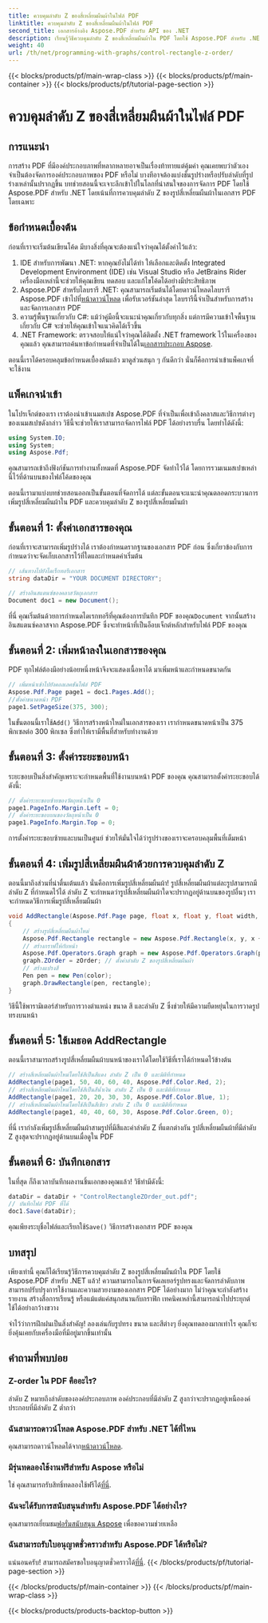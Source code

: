 ```yaml
---
title: ควบคุมลำดับ Z ของสี่เหลี่ยมผืนผ้าในไฟล์ PDF
linktitle: ควบคุมลำดับ Z ของสี่เหลี่ยมผืนผ้าในไฟล์ PDF
second_title: เอกสารอ้างอิง Aspose.PDF สำหรับ API ของ .NET
description: เรียนรู้วิธีควบคุมลำดับ Z ของสี่เหลี่ยมผืนผ้าใน PDF โดยใช้ Aspose.PDF สำหรับ .NET ในบทช่วยสอนแบบทีละขั้นตอนโดยละเอียดนี้ เหมาะสำหรับนักพัฒนาที่ต้องการปรับปรุงเอกสาร PDF
weight: 40
url: /th/net/programming-with-graphs/control-rectangle-z-order/
---
```


{{< blocks/products/pf/main-wrap-class >}}
{{< blocks/products/pf/main-container >}}
{{< blocks/products/pf/tutorial-page-section >}}

# ควบคุมลำดับ Z ของสี่เหลี่ยมผืนผ้าในไฟล์ PDF

## การแนะนำ

การสร้าง PDF ที่มีองค์ประกอบภาพที่หลากหลายอาจเป็นเรื่องท้าทายแต่คุ้มค่า คุณเคยพบว่าตัวเองจำเป็นต้องจัดการองค์ประกอบภาพของ PDF หรือไม่ บางทีอาจต้องแบ่งชั้นรูปร่างหรือปรับลำดับที่รูปร่างเหล่านั้นปรากฏขึ้น บทช่วยสอนนี้จะเจาะลึกเข้าไปในโลกที่น่าสนใจของการจัดการ PDF โดยใช้ Aspose.PDF สำหรับ .NET โดยเน้นที่การควบคุมลำดับ Z ของรูปสี่เหลี่ยมผืนผ้าในเอกสาร PDF โดยเฉพาะ 

## ข้อกำหนดเบื้องต้น 

ก่อนที่เราจะเริ่มต้นเขียนโค้ด มีบางสิ่งที่คุณจะต้องแน่ใจว่าคุณได้ตั้งค่าไว้แล้ว:

1. IDE สำหรับการพัฒนา .NET: หากคุณยังไม่ได้ทำ ให้เลือกและติดตั้ง Integrated Development Environment (IDE) เช่น Visual Studio หรือ JetBrains Rider เครื่องมือเหล่านี้จะช่วยให้คุณเขียน ทดสอบ และแก้ไขโค้ดได้อย่างมีประสิทธิภาพ
2.  Aspose.PDF สำหรับไลบรารี .NET: คุณสามารถเริ่มต้นได้โดยดาวน์โหลดไลบรารี Aspose.PDF เข้าไปที่[หน้าดาวน์โหลด](https://releases.aspose.com/pdf/net/) เพื่อรับเวอร์ชันล่าสุด ไลบรารีนี้จำเป็นสำหรับการสร้างและจัดการเอกสาร PDF
3. ความรู้พื้นฐานเกี่ยวกับ C#: แม้ว่าคู่มือนี้จะแนะนำคุณเกี่ยวกับทุกสิ่ง แต่การมีความเข้าใจพื้นฐานเกี่ยวกับ C# จะช่วยให้คุณเข้าใจแนวคิดได้เร็วขึ้น
4.  .NET Framework: ตรวจสอบให้แน่ใจว่าคุณได้ติดตั้ง .NET framework ไว้ในเครื่องของคุณแล้ว คุณสามารถค้นหาข้อกำหนดที่จำเป็นได้ใน[เอกสารประกอบ Aspose](https://reference.aspose.com/pdf/net/).

ตอนนี้เราได้ครอบคลุมข้อกำหนดเบื้องต้นแล้ว มาดูส่วนสนุก ๆ กันดีกว่า นั่นก็คือการนำเข้าแพ็คเกจที่จะใช้งาน

## แพ็คเกจนำเข้า

ในโปรเจ็กต์ของเรา เราต้องนำเข้าเนมสเปซ Aspose.PDF ที่จำเป็นเพื่อเข้าถึงคลาสและวิธีการต่างๆ ของเนมสเปซดังกล่าว วิธีนี้จะช่วยให้เราสามารถจัดการไฟล์ PDF ได้อย่างราบรื่น โดยทำได้ดังนี้:

```csharp
using System.IO;
using System;
using Aspose.Pdf;
```

คุณสามารถเข้าถึงฟังก์ชันการทำงานทั้งหมดที่ Aspose.PDF จัดทำไว้ได้ โดยการรวมเนมสเปซเหล่านี้ไว้ที่ด้านบนของไฟล์โค้ดของคุณ

ตอนนี้เรามาแบ่งบทช่วยสอนออกเป็นขั้นตอนที่จัดการได้ แต่ละขั้นตอนจะแนะนำคุณตลอดกระบวนการเพิ่มรูปสี่เหลี่ยมผืนผ้าใน PDF และควบคุมลำดับ Z ของรูปสี่เหลี่ยมผืนผ้า

## ขั้นตอนที่ 1: ตั้งค่าเอกสารของคุณ

ก่อนที่เราจะสามารถเพิ่มรูปร่างได้ เราต้องกำหนดรากฐานของเอกสาร PDF ก่อน ซึ่งเกี่ยวข้องกับการกำหนดว่าจะจัดเก็บเอกสารไว้ที่ใดและกำหนดค่าเริ่มต้น

```csharp
// เส้นทางไปยังไดเร็กทอรีเอกสาร
string dataDir = "YOUR DOCUMENT DIRECTORY";

// สร้างอินสแตนซ์ของคลาสวัตถุเอกสาร
Document doc1 = new Document();
```
 ที่นี่ คุณเริ่มต้นด้วยการกำหนดไดเรกทอรีที่คุณต้องการบันทึก PDF ของคุณ`Document` จากนั้นสร้างอินสแตนซ์คลาสจาก Aspose.PDF ซึ่งจะทำหน้าที่เป็นอ็อบเจ็กต์หลักสำหรับไฟล์ PDF ของคุณ

## ขั้นตอนที่ 2: เพิ่มหน้าลงในเอกสารของคุณ

PDF ทุกไฟล์ต้องมีอย่างน้อยหนึ่งหน้าจึงจะแสดงเนื้อหาได้ มาเพิ่มหน้าและกำหนดขนาดกัน

```csharp
// เพิ่มหน้าเข้าไปยังคอลเลคชันไฟล์ PDF
Aspose.Pdf.Page page1 = doc1.Pages.Add();
//ตั้งค่าขนาดหน้า PDF
page1.SetPageSize(375, 300);
```
 ในขั้นตอนนี้เราใช้`Add()` วิธีการสร้างหน้าใหม่ในเอกสารของเรา เรากำหนดขนาดหน้าเป็น 375 พิกเซลต่อ 300 พิกเซล ซึ่งทำให้เรามีพื้นที่สำหรับทำงานด้วย

## ขั้นตอนที่ 3: ตั้งค่าระยะขอบหน้า 

ระยะขอบเป็นสิ่งสำคัญเพราะจะกำหนดพื้นที่ใช้งานบนหน้า PDF ของคุณ คุณสามารถตั้งค่าระยะขอบได้ดังนี้:

```csharp
// ตั้งค่าระยะขอบซ้ายของวัตถุหน้าเป็น 0
page1.PageInfo.Margin.Left = 0;
// ตั้งค่าระยะขอบบนของวัตถุหน้าเป็น 0
page1.PageInfo.Margin.Top = 0;
```
การตั้งค่าระยะขอบซ้ายและบนเป็นศูนย์ ช่วยให้มั่นใจได้ว่ารูปร่างของเราจะครอบคลุมพื้นที่เต็มหน้า

## ขั้นตอนที่ 4: เพิ่มรูปสี่เหลี่ยมผืนผ้าด้วยการควบคุมลำดับ Z

ตอนนี้มาถึงส่วนที่น่าตื่นเต้นแล้ว นั่นคือการเพิ่มรูปสี่เหลี่ยมผืนผ้า! รูปสี่เหลี่ยมผืนผ้าแต่ละรูปสามารถมีลำดับ Z ที่กำหนดไว้ได้ ลำดับ Z จะกำหนดว่ารูปสี่เหลี่ยมผืนผ้าใดจะปรากฏอยู่ด้านบนของรูปอื่นๆ เราจะกำหนดวิธีการเพิ่มรูปสี่เหลี่ยมผืนผ้า

```csharp
void AddRectangle(Aspose.Pdf.Page page, float x, float y, float width, float height, Aspose.Pdf.Color color, int zOrder)
{
    // สร้างรูปสี่เหลี่ยมผืนผ้าใหม่
    Aspose.Pdf.Rectangle rectangle = new Aspose.Pdf.Rectangle(x, y, x + width, y + height);
    // สร้างกราฟให้กับหน้า
    Aspose.Pdf.Operators.Graph graph = new Aspose.Pdf.Operators.Graph(page);
    graph.ZOrder = zOrder; // ตั้งค่าลำดับ Z ของรูปสี่เหลี่ยมผืนผ้า
    // สร้างแปรงสี
    Pen pen = new Pen(color);
    graph.DrawRectangle(pen, rectangle);
}
```
วิธีนี้ใช้พารามิเตอร์สำหรับการวางตำแหน่ง ขนาด สี และลำดับ Z ซึ่งช่วยให้มีความยืดหยุ่นในการวาดรูปทรงบนหน้า

## ขั้นตอนที่ 5: ใช้เมธอด AddRectangle

ตอนนี้เราสามารถสร้างรูปสี่เหลี่ยมผืนผ้าบนหน้าของเราได้โดยใช้วิธีที่เราได้กำหนดไว้ข้างต้น

```csharp
// สร้างสี่เหลี่ยมผืนผ้าใหม่โดยใช้สีเป็นสีแดง ลำดับ Z เป็น 0 และมิติที่กำหนด
AddRectangle(page1, 50, 40, 60, 40, Aspose.Pdf.Color.Red, 2);
// สร้างสี่เหลี่ยมผืนผ้าใหม่โดยใช้สีเป็นสีน้ำเงิน ลำดับ Z เป็น 0 และมิติที่กำหนด
AddRectangle(page1, 20, 20, 30, 30, Aspose.Pdf.Color.Blue, 1);
// สร้างสี่เหลี่ยมผืนผ้าใหม่โดยใช้สีเป็นสีเขียว ลำดับ Z เป็น 0 และมิติที่กำหนด
AddRectangle(page1, 40, 40, 60, 30, Aspose.Pdf.Color.Green, 0);
```
ที่นี่ เรากำลังเพิ่มรูปสี่เหลี่ยมผืนผ้าสามรูปที่มีสีและค่าลำดับ Z ที่แตกต่างกัน รูปสี่เหลี่ยมผืนผ้าที่มีลำดับ Z สูงสุดจะปรากฏอยู่ด้านบนเมื่อดูใน PDF

## ขั้นตอนที่ 6: บันทึกเอกสาร 

ในที่สุด ก็ถึงเวลาบันทึกผลงานชิ้นเอกของคุณแล้ว! วิธีทำมีดังนี้:

```csharp
dataDir = dataDir + "ControlRectangleZOrder_out.pdf";
// บันทึกไฟล์ PDF ที่ได้
doc1.Save(dataDir);
```
 คุณเพียงระบุชื่อไฟล์และเรียกใช้`Save()` วิธีการสร้างเอกสาร PDF ของคุณ

## บทสรุป 

เพียงเท่านี้ คุณก็ได้เรียนรู้วิธีการควบคุมลำดับ Z ของรูปสี่เหลี่ยมผืนผ้าใน PDF โดยใช้ Aspose.PDF สำหรับ .NET แล้ว! ความสามารถในการจัดเลเยอร์รูปทรงและจัดการลำดับภาพสามารถปรับปรุงการใช้งานและความสวยงามของเอกสาร PDF ได้อย่างมาก ไม่ว่าคุณจะกำลังสร้างรายงาน สร้างสื่อการเรียนรู้ หรือแม้แต่แค่สนุกสนานกับกราฟิก เทคนิคเหล่านี้สามารถนำไปประยุกต์ใช้ได้อย่างกว้างขวาง

จำไว้ว่าการฝึกฝนเป็นสิ่งสำคัญ! ลองเล่นกับรูปทรง ขนาด และสีต่างๆ ยิ่งคุณทดลองมากเท่าไร คุณก็จะยิ่งคุ้นเคยกับเครื่องมือที่มีอยู่มากขึ้นเท่านั้น

## คำถามที่พบบ่อย

### Z-order ใน PDF คืออะไร?
ลำดับ Z หมายถึงลำดับขององค์ประกอบภาพ องค์ประกอบที่มีลำดับ Z สูงกว่าจะปรากฏอยู่เหนือองค์ประกอบที่มีลำดับ Z ต่ำกว่า

### ฉันสามารถดาวน์โหลด Aspose.PDF สำหรับ .NET ได้ที่ไหน
 คุณสามารถดาวน์โหลดได้จาก[หน้าดาวน์โหลด](https://releases.aspose.com/pdf/net/).

### มีรุ่นทดลองใช้งานฟรีสำหรับ Aspose หรือไม่
 ใช่ คุณสามารถรับสิทธิ์ทดลองใช้ฟรีได้[ที่นี่](https://releases.aspose.com/).

### ฉันจะได้รับการสนับสนุนสำหรับ Aspose.PDF ได้อย่างไร?
 คุณสามารถเยี่ยมชม[ฟอรั่มสนับสนุน Aspose](https://forum.aspose.com/c/pdf/10) เพื่อขอความช่วยเหลือ

### ฉันสามารถรับใบอนุญาตชั่วคราวสำหรับ Aspose.PDF ได้หรือไม่?
 แน่นอนครับ! สามารถสมัครขอใบอนุญาตชั่วคราวได้[ที่นี่](https://purchase.aspose.com/temporary-license/).
{{< /blocks/products/pf/tutorial-page-section >}}

{{< /blocks/products/pf/main-container >}}
{{< /blocks/products/pf/main-wrap-class >}}

{{< blocks/products/products-backtop-button >}}
